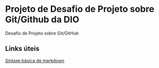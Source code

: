 # Projeto de Desafio de Projeto sobre Git/Github da DIO
Desafio de Projeto sobre Git/GitHub

## Links úteis
[Síntaxe básica de markdown](https://www.markdownguide.org/) 

